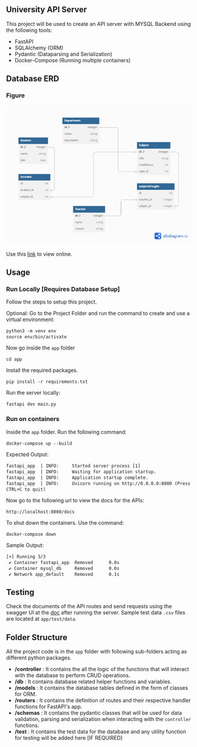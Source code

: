 ## University API Server

This project will be used to create an API server with MYSQL Backend using the following tools:

- FastAPI
- SQLAlchemy (ORM)
- Pydantic (Dataparsing and Serialization)
- Docker-Compose (Running multiple containers)

## Database ERD

### Figure

![Diagram](docs/erd.png)

Use this [link](https://dbdiagram.io/d/672b3730e9daa85aca7ede61) to view online.

## Usage

### Run Locally [Requires Database Setup]

Follow the steps to setup this project.

Optional: Go to the Project Folder and run the command to create and use a virtual environment:

```
python3 -m venv env
source env/bin/activate
```

Now go inside the `app` folder

```
cd app
```

Install the required packages.

```
pip install -r requirements.txt
```

Run the server locally:

```
fastapi dev main.py
```

### Run on containers

Inside the `app` folder. Run the following command:

```
docker-compose up --build
```

Expected Output:

```
fastapi_app  | INFO:     Started server process [1]
fastapi_app  | INFO:     Waiting for application startup.
fastapi_app  | INFO:     Application startup complete.
fastapi_app  | INFO:     Uvicorn running on http://0.0.0.0:8000 (Press CTRL+C to quit)
```

Now go to the following url to view the docs for the APIs:

```
http://localhost:8000/docs
```

To shut down the containers. Use the command:

```
docker-compose down
```

Sample Output:

```
[+] Running 3/3
 ✔ Container fastapi_app  Removed      0.0s
 ✔ Container mysql_db     Removed      0.0s
 ✔ Network app_default    Removed      0.1s
```

## Testing

Check the documents of the API routes and send requests using the swagger UI at the [doc](http://localhost:8000/docs) after running the server. Sample test data `.csv` files are located at `app/test/data`.

## Folder Structure

All the project code is in the `app` folder with following sub-folders acting as different python packages.

- **/controller** : It contains the all the logic of the functions that will interact with the database to perform CRUD operations.
- **/db** : It contains database related helper functions and variables.
- **/models** : It contains the database tables defined in the form of classes for ORM.
- **/routers** : It contains the definition of routes and their respective handler functions for FastAPI's app.
- **/schemas** : It contains the pydantic classes that will be used for data validation, parsing and serialization when interacting with the `controller` functions.
- **/test** : It contains the test data for the database and any utility function for testing will be added here [IF REQUIRED]
